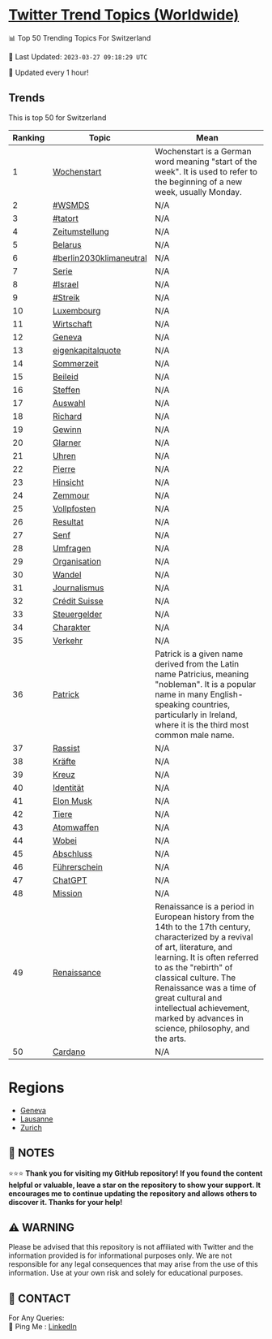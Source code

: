 [Twitter Trend Topics (Worldwide)](https://github.com/ErcinDedeoglu/Twitter-Trend-Topics)
==========


📊 Top 50 Trending Topics For Switzerland

📆 Last Updated: `2023-03-27 09:18:29 UTC`

🔧 Updated every 1 hour!


## Trends

This is top 50 for Switzerland

| Ranking | Topic | Mean |
| ------- | ------------ | ------------ |
| 1 | [Wochenstart](http://twitter.com/search?q=Wochenstart) | Wochenstart is a German word meaning "start of the week". It is used to refer to the beginning of a new week, usually Monday. |
| 2 | [#WSMDS](http://twitter.com/search?q=%23WSMDS) | N/A |
| 3 | [#tatort](http://twitter.com/search?q=%23tatort) | N/A |
| 4 | [Zeitumstellung](http://twitter.com/search?q=Zeitumstellung) | N/A |
| 5 | [Belarus](http://twitter.com/search?q=Belarus) | N/A |
| 6 | [#berlin2030klimaneutral](http://twitter.com/search?q=%23berlin2030klimaneutral) | N/A |
| 7 | [Serie](http://twitter.com/search?q=Serie) | N/A |
| 8 | [#Israel](http://twitter.com/search?q=%23Israel) | N/A |
| 9 | [#Streik](http://twitter.com/search?q=%23Streik) | N/A |
| 10 | [Luxembourg](http://twitter.com/search?q=Luxembourg) | N/A |
| 11 | [Wirtschaft](http://twitter.com/search?q=Wirtschaft) | N/A |
| 12 | [Geneva](http://twitter.com/search?q=Geneva) | N/A |
| 13 | [eigenkapitalquote](http://twitter.com/search?q=eigenkapitalquote) | N/A |
| 14 | [Sommerzeit](http://twitter.com/search?q=Sommerzeit) | N/A |
| 15 | [Beileid](http://twitter.com/search?q=Beileid) | N/A |
| 16 | [Steffen](http://twitter.com/search?q=Steffen) | N/A |
| 17 | [Auswahl](http://twitter.com/search?q=Auswahl) | N/A |
| 18 | [Richard](http://twitter.com/search?q=Richard) | N/A |
| 19 | [Gewinn](http://twitter.com/search?q=Gewinn) | N/A |
| 20 | [Glarner](http://twitter.com/search?q=Glarner) | N/A |
| 21 | [Uhren](http://twitter.com/search?q=Uhren) | N/A |
| 22 | [Pierre](http://twitter.com/search?q=Pierre) | N/A |
| 23 | [Hinsicht](http://twitter.com/search?q=Hinsicht) | N/A |
| 24 | [Zemmour](http://twitter.com/search?q=Zemmour) | N/A |
| 25 | [Vollpfosten](http://twitter.com/search?q=Vollpfosten) | N/A |
| 26 | [Resultat](http://twitter.com/search?q=Resultat) | N/A |
| 27 | [Senf](http://twitter.com/search?q=Senf) | N/A |
| 28 | [Umfragen](http://twitter.com/search?q=Umfragen) | N/A |
| 29 | [Organisation](http://twitter.com/search?q=Organisation) | N/A |
| 30 | [Wandel](http://twitter.com/search?q=Wandel) | N/A |
| 31 | [Journalismus](http://twitter.com/search?q=Journalismus) | N/A |
| 32 | [Crédit Suisse](http://twitter.com/search?q=Cr%c3%a9dit+Suisse) | N/A |
| 33 | [Steuergelder](http://twitter.com/search?q=Steuergelder) | N/A |
| 34 | [Charakter](http://twitter.com/search?q=Charakter) | N/A |
| 35 | [Verkehr](http://twitter.com/search?q=Verkehr) | N/A |
| 36 | [Patrick](http://twitter.com/search?q=Patrick) | Patrick is a given name derived from the Latin name Patricius, meaning "nobleman". It is a popular name in many English-speaking countries, particularly in Ireland, where it is the third most common male name. |
| 37 | [Rassist](http://twitter.com/search?q=Rassist) | N/A |
| 38 | [Kräfte](http://twitter.com/search?q=Kr%c3%a4fte) | N/A |
| 39 | [Kreuz](http://twitter.com/search?q=Kreuz) | N/A |
| 40 | [Identität](http://twitter.com/search?q=Identit%c3%a4t) | N/A |
| 41 | [Elon Musk](http://twitter.com/search?q=Elon+Musk) | N/A |
| 42 | [Tiere](http://twitter.com/search?q=Tiere) | N/A |
| 43 | [Atomwaffen](http://twitter.com/search?q=Atomwaffen) | N/A |
| 44 | [Wobei](http://twitter.com/search?q=Wobei) | N/A |
| 45 | [Abschluss](http://twitter.com/search?q=Abschluss) | N/A |
| 46 | [Führerschein](http://twitter.com/search?q=F%c3%bchrerschein) | N/A |
| 47 | [ChatGPT](http://twitter.com/search?q=ChatGPT) | N/A |
| 48 | [Mission](http://twitter.com/search?q=Mission) | N/A |
| 49 | [Renaissance](http://twitter.com/search?q=Renaissance) | Renaissance is a period in European history from the 14th to the 17th century, characterized by a revival of art, literature, and learning. It is often referred to as the "rebirth" of classical culture. The Renaissance was a time of great cultural and intellectual achievement, marked by advances in science, philosophy, and the arts. |
| 50 | [Cardano](http://twitter.com/search?q=Cardano) | N/A |



# Regions

* [Geneva](</Switzerland/Geneva.md>)
* [Lausanne](</Switzerland/Lausanne.md>)
* [Zurich](</Switzerland/Zurich.md>)



## 📝 NOTES

⭐⭐⭐ **Thank you for visiting my GitHub repository! If you found the content helpful or valuable, leave a star on the repository to show your support. It encourages me to continue updating the repository and allows others to discover it. Thanks for your help!**


## ⚠️ WARNING

Please be advised that this repository is not affiliated with Twitter and the information provided is for informational purposes only. We are not responsible for any legal consequences that may arise from the use of this information. Use at your own risk and solely for educational purposes.


## 📨 CONTACT

 For Any Queries:  
            🏓 Ping Me : [LinkedIn](https://www.linkedin.com/in/ercindedeoglu/)
